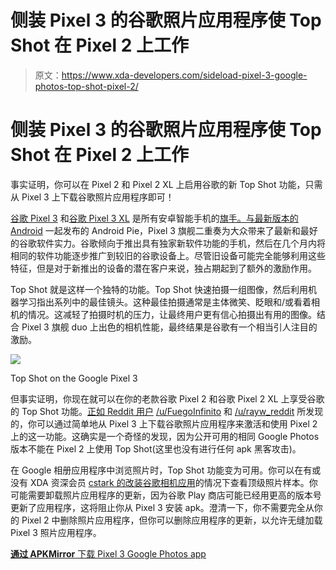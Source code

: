 # 侧装 Pixel 3 的谷歌照片应用程序使 Top Shot 在 Pixel 2 上工作

> 原文：<https://www.xda-developers.com/sideload-pixel-3-google-photos-top-shot-pixel-2/>

# 侧装 Pixel 3 的谷歌照片应用程序使 Top Shot 在 Pixel 2 上工作

事实证明，你可以在 Pixel 2 和 Pixel 2 XL 上启用谷歌的新 Top Shot 功能，只需从 Pixel 3 上下载谷歌照片应用程序即可！

[谷歌 Pixel 3](https://www.xda-developers.com/tag/google-pixel-3/) 和[谷歌 Pixel 3 XL](https://www.xda-developers.com/tag/google-pixel-3xl/) 是所有安卓智能手机的[旗手。与最新版本的 Android](https://www.xda-developers.com/google-pixel-3-xl-camera-software-design-pixel-stand/) 一起发布的 Android Pie，Pixel 3 旗舰二重奏为大众带来了最新和最好的谷歌软件实力。谷歌倾向于推出具有独家新软件功能的手机，然后在几个月内将相同的软件功能逐步推广到较旧的谷歌设备上。尽管旧设备可能完全能够利用这些特征，但是对于新推出的设备的潜在客户来说，独占期起到了额外的激励作用。

Top Shot 就是这样一个独特的功能。Top Shot 快速拍摄一组图像，然后利用机器学习指出系列中的最佳镜头。这种最佳拍摄通常是主体微笑、眨眼和/或看着相机的情况。这减轻了拍摄时机的压力，让最终用户更有信心拍摄出有用的图像。结合 Pixel 3 旗舰 duo 上出色的相机性能，最终结果是谷歌有一个相当引人注目的激励。

 <picture>![](img/6af850f120ce30353f448a4402975f98.png)</picture> 

Top Shot on the Google Pixel 3

但事实证明，你现在就可以在你的老款谷歌 Pixel 2 和谷歌 Pixel 2 XL 上享受谷歌的 Top Shot 功能。[正如 Reddit 用户](https://www.reddit.com/r/GooglePixel/comments/9uvl35/pixel_3_xl_photos_44_apk/e97i874/?context=3) [/u/FuegoInfinito](https://www.reddit.com/user/FuegoInfinito) 和 [/u/rayw_reddit](https://www.reddit.com/user/rayw_reddit) 所发现的，你可以通过简单地从 Pixel 3 上下载谷歌照片应用程序来激活和使用 Pixel 2 上的这一功能。这确实是一个奇怪的发现，因为公开可用的相同 Google Photos 版本不能在 Pixel 2 上使用 Top Shot(这里也没有进行任何 apk 黑客攻击)。

在 Google 相册应用程序中浏览照片时，Top Shot 功能变为可用。你可以在有或没有 XDA 资深会员 [cstark 的改装谷歌相机应用](https://www.xda-developers.com/google-camera-photobooth-motion-tracking-google-lens-pixel-2/)的情况下查看顶级照片样本。你可能需要卸载照片应用程序的更新，因为谷歌 Play 商店可能已经用更高的版本号更新了应用程序，这将阻止你从 Pixel 3 安装 apk。澄清一下，你不需要完全从你的 Pixel 2 中删除照片应用程序，但你可以删除应用程序的更新，以允许无缝加载 Pixel 3 照片应用程序。

[**通过 APKMirror** 下载 Pixel 3 Google Photos app](https://www.apkmirror.com/apk/google-inc/google-photos-daydream/google-photos-daydream-4-4-0-218789934-release/google-photos-daydream-4-4-0-218789934-6-android-apk-download/)